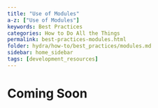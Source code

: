 ```yaml
---
title: "Use of Modules"
a-z: ["Use of Modules"]
keywords: Best Practices
categories: How to Do All the Things
permalink: best-practices-modules.html
folder: hydra/how-to/best_practices/modules.md
sidebar: home_sidebar
tags: [development_resources]
---
```


# Coming Soon
